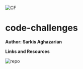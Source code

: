 ![CF](https://i.imgur.com/60omTQF.png)

# code-challenges

**Author: Sarkis Aghazarian**

**Links and Resources**


![repo](https://github.com/sarkis74/simple-api/blob/master/)
